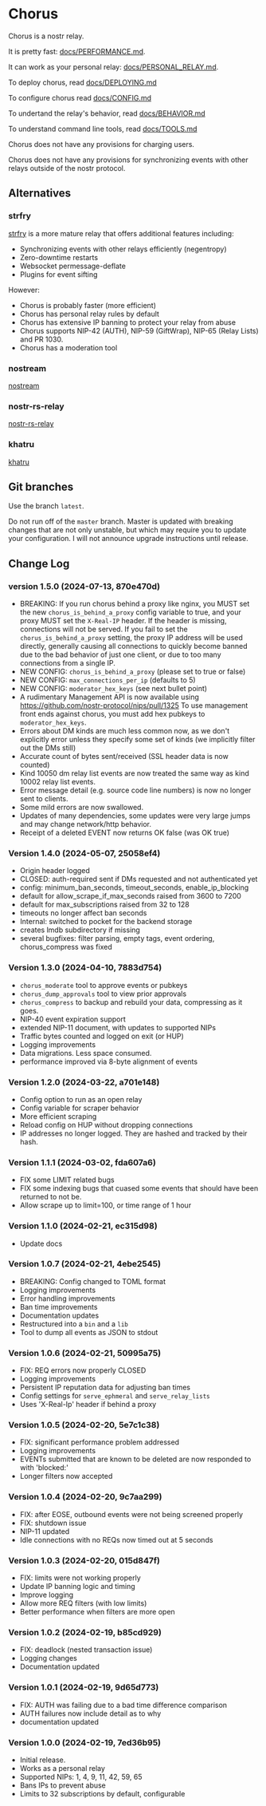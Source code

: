 # Chorus

Chorus is a nostr relay.

It is pretty fast: [docs/PERFORMANCE.md](docs/PERFORMANCE.md).

It can work as your personal relay: [docs/PERSONAL_RELAY.md](docs/PERSONAL_RELAY.md).

To deploy chorus, read [docs/DEPLOYING.md](docs/DEPLOYING.md)

To configure chorus read [docs/CONFIG.md](docs/CONFIG.md)

To undertand the relay's behavior, read [docs/BEHAVIOR.md](docs/BEHAVIOR.md)

To understand command line tools, read [docs/TOOLS.md](docs/TOOLS.md)

Chorus does not have any provisions for charging users.

Chorus does not have any provisions for synchronizing events with other relays outside of the nostr protocol.

## Alternatives

### strfry

[strfry](https://github.com/hoytech/strfry) is a more mature relay that offers additional features including:

- Synchronizing events with other relays efficiently (negentropy)
- Zero-downtime restarts
- Websocket permessage-deflate
- Plugins for event sifting

However:

- Chorus is probably faster (more efficient)
- Chorus has personal relay rules by default
- Chorus has extensive IP banning to protect your relay from abuse
- Chorus supports NIP-42 (AUTH), NIP-59 (GiftWrap), NIP-65 (Relay Lists) and PR 1030.
- Chorus has a moderation tool

### nostream

[nostream](https://github.com/Cameri/nostream)

### nostr-rs-relay

[nostr-rs-relay](https://git.sr.ht/~gheartsfield/nostr-rs-relay)

### khatru

[khatru](https://github.com/fiatjaf/khatru)

## Git branches

Use the branch `latest`.

Do not run off of the `master` branch. Master is updated with breaking changes that are
not only unstable, but which may require you to update your configuration. I will not
announce upgrade instructions until release.

## Change Log

### version 1.5.0 (2024-07-13, 870e470d)

- BREAKING: If you run chorus behind a proxy like nginx, you MUST set the new `chorus_is_behind_a_proxy`
  config variable to true, and your proxy MUST set the `X-Real-IP` header.  If the header is missing,
  connections will not be served. If you fail to set the `chorus_is_behind_a_proxy` setting, the proxy
  IP address will be used directly, generally causing all connections to quickly become banned due to
  the bad behavior of just one client, or due to too many connections from a single IP.
- NEW CONFIG: `chorus_is_behind_a_proxy` (please set to true or false)
- NEW CONFIG: `max_connections_per_ip` (defaults to 5)
- NEW CONFIG: `moderator_hex_keys` (see next bullet point)
- A rudimentary Management API is now available using https://github.com/nostr-protocol/nips/pull/1325
  To use management front ends against chorus, you must add hex pubkeys to `moderator_hex_keys`.
- Errors about DM kinds are much less common now, as we don't explicitly error unless they specify some set
  of kinds (we implicitly filter out the DMs still)
- Accurate count of bytes sent/received (SSL header data is now counted)
- Kind 10050 dm relay list events are now treated the same way as kind 10002 relay list events.
- Error message detail (e.g. source code line numbers) is now no longer sent to clients.
- Some mild errors are now swallowed.
- Updates of many dependencies, some updates were very large jumps and may change network/http behavior.
- Receipt of a deleted EVENT now returns OK false (was OK true)

### Version 1.4.0 (2024-05-07, 25058ef4)

- Origin header logged
- CLOSED: auth-required sent if DMs requested and not authenticated yet
- config: minimum_ban_seconds, timeout_seconds, enable_ip_blocking
- default for allow_scrape_if_max_seconds raised from 3600 to 7200
- default for max_subscriptions raised from 32 to 128
- timeouts no longer affect ban seconds
- Internal: switched to pocket for the backend storage
- creates lmdb subdirectory if missing
- several bugfixes: filter parsing, empty tags, event ordering, chorus_compress was fixed

### Version 1.3.0 (2024-04-10, 7883d754)

- `chorus_moderate` tool to approve events or pubkeys
- `chorus_dump_approvals` tool to view prior approvals
- `chorus_compress` to backup and rebuild your data, compressing as it goes.
- NIP-40 event expiration support
- extended NIP-11 document, with updates to supported NIPs
- Traffic bytes counted and logged on exit (or HUP)
- Logging improvements
- Data migrations. Less space consumed.
- performance improved via 8-byte alignment of events

### Version 1.2.0 (2024-03-22, a701e148)

- Config option to run as an open relay
- Config variable for scraper behavior
- More efficient scraping
- Reload config on HUP without dropping connections
- IP addresses no longer logged. They are hashed and tracked by their hash.

### Version 1.1.1 (2024-03-02, fda607a6)

- FIX some LIMIT related bugs
- FIX some indexing bugs that cuased some events that should have been returned to not be.
- Allow scrape up to limit=100, or time range of 1 hour

### Version 1.1.0 (2024-02-21, ec315d98)

- Update docs

### Version 1.0.7 (2024-02-21, 4ebe2545)

- BREAKING: Config changed to TOML format
- Logging improvements
- Error handling improvements
- Ban time improvements
- Documentation updates
- Restructured into a `bin` and a `lib`
- Tool to dump all events as JSON to stdout

### Version 1.0.6 (2024-02-21, 50995a75)

- FIX: REQ errors now properly CLOSED
- Logging improvements
- Persistent IP reputation data for adjusting ban times
- Config settings for `serve_ephmeral` and `serve_relay_lists`
- Uses 'X-Real-Ip' header if behind a proxy

### Version 1.0.5 (2024-02-20, 5e7c1c38)

- FIX: significant performance problem addressed
- Logging improvements
- EVENTs submitted that are known to be deleted are now responded to with 'blocked:'
- Longer filters now accepted

### Version 1.0.4 (2024-02-20, 9c7aa299)

- FIX: after EOSE, outbound events were not being screened properly
- FIX: shutdown issue
- NIP-11 updated
- Idle connections with no REQs now timed out at 5 seconds

### Version 1.0.3 (2024-02-20, 015d847f)

- FIX: limits were not working properly
- Update IP banning logic and timing
- Improve logging
- Allow more REQ filters (with low limits)
- Better performance when filters are more open

### Version 1.0.2 (2024-02-19, b85cd929)

- FIX: deadlock (nested transaction issue)
- Logging changes
- Documentation updated

### Version 1.0.1 (2024-02-19, 9d65d773)

- FIX: AUTH was failing due to a bad time difference comparison
- AUTH failures now include detail as to why
- documentation updated

### Version 1.0.0 (2024-02-19, 7ed36b95)

- Initial release.
- Works as a personal relay
- Supported NIPs:  1, 4, 9, 11, 42, 59, 65
- Bans IPs to prevent abuse
- Limits to 32 subscriptions by default, configurable
